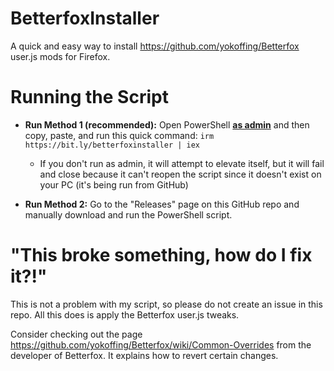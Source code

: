 # BetterfoxInstaller
A quick and easy way to install https://github.com/yokoffing/Betterfox user.js mods for Firefox. 

# Running the Script
- **Run Method 1 (recommended):** Open PowerShell <u>**as admin**</u> and then copy, paste, and run this quick command: `irm https://bit.ly/betterfoxinstaller | iex`
  - If you don't run as admin, it will attempt to elevate itself, but it will fail and close because it can't reopen the script since it doesn't exist on your PC (it's being run from GitHub)

- **Run Method 2:** Go to the "Releases" page on this GitHub repo and manually download and run the PowerShell script. 

# "This broke something, how do I fix it?!" 
This is not a problem with my script, so please do not create an issue in this repo. All this does is apply the Betterfox user.js tweaks.  

Consider checking out the page https://github.com/yokoffing/Betterfox/wiki/Common-Overrides from the developer of Betterfox. It explains how to revert certain changes.
